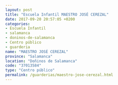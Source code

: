 ```yaml
---
layout: post
title: "Escuela Infantil MAESTRO JOSÉ CEREZAL"
date: 2017-09-20 20:57:05 +0200
categories:
- Escuela Infantil
- salamanca
- doninos-de-salamanca
- Centro público
- guarderia
name: "MAESTRO JOSÉ CEREZAL"
province: "Salamanca"
location: "Doñinos de Salamanca"
code: "37013584"
type: "Centro público"
permalink: /guarderias/maestro-jose-cerezal.html
---
```


